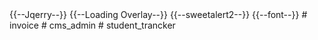 <!-- BEGIN GLOBAL MANDATORY STYLES -->
<link href="https://fonts.googleapis.com/css?family=Nunito:400,600,700" rel="stylesheet">
<link href="{{ asset('bootstrap/css/bootstrap.min.css') }}" rel="stylesheet" type="text/css" />
<link href="{{ asset('assets/css/plugins.css') }}" rel="stylesheet" type="text/css" />
<!-- END GLOBAL MANDATORY STYLES -->

<!-- BEGIN PAGE LEVEL PLUGINS/CUSTOM STYLES -->
<link href="{{ asset('plugins/apex/apexcharts.css') }}" rel="stylesheet" type="text/css">
<link href="{{ asset('assets/css/dashboard/dash_2.css') }}" rel="stylesheet" type="text/css"/>
<!-- END PAGE LEVEL PLUGINS/CUSTOM STYLES -->


<!-- Font Awesome 5.12 or 5.15 -->
<link rel="stylesheet" href="https://cdnjs.cloudflare.com/ajax/libs/font-awesome/5.15.1/css/all.min.css" integrity="sha512-+4zCK9k+qNFUR5X+cKL9EIR+ZOhtIloNl9GIKS57V1MyNsYpYcUrUeQc9vNfzsWfV28IaLL3i96P9sdNyeRssA==" crossorigin="anonymous" />
{{--Jqerry--}}
<script src="https://ajax.googleapis.com/ajax/libs/jquery/3.2.1/jquery.min.js"></script>
{{--Loading Overlay--}}
<script src="https://cdn.jsdelivr.net/npm/gasparesganga-jquery-loading-overlay@2.1.7/dist/loadingoverlay.min.js"></script>
{{--sweetalert2--}}
<script src="//cdn.jsdelivr.net/npm/sweetalert2@11"></script>
{{--font--}}
<link rel="preconnect" href="https://fonts.gstatic.com">
<link href="https://fonts.googleapis.com/css2?family=Kantumruy:wght@300;400&display=swap" rel="stylesheet">
<link rel="preconnect" href="https://fonts.gstatic.com">
<link href="https://fonts.googleapis.com/css2?family=Open+Sans:wght@300;400&display=swap" rel="stylesheet">
#   i n v o i c e  
 # cms_admin
# student_trancker
